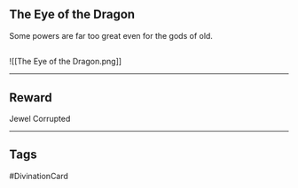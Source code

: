 ## The Eye of the Dragon
Some powers are far too great even for the
gods of old.
## 
![[The Eye of the Dragon.png]]

---
## Reward
Jewel
Corrupted

---
## Tags
#DivinationCard